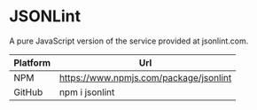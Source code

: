 # JSONLint

A pure JavaScript version of the service provided at jsonlint.com.

| Platform | Url                                                              |
|----------|------------------------------------------------------------------|
| NPM      | https://www.npmjs.com/package/jsonlint                           |
| GitHub   | npm i jsonlint                                                   |
